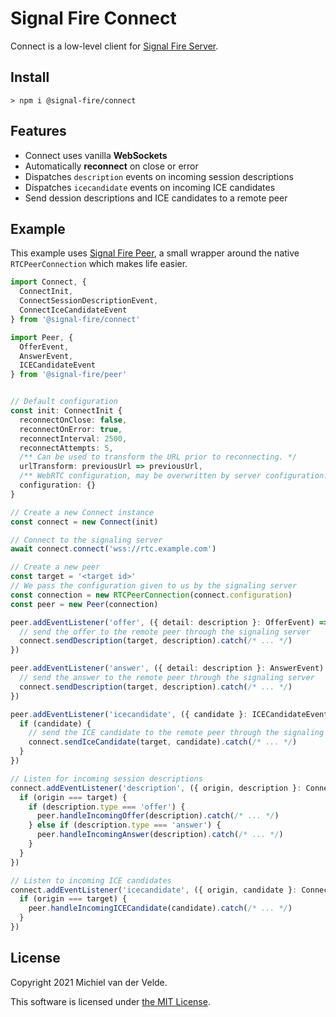 # Signal Fire Connect

Connect is a low-level client for [Signal Fire Server](https://github.com/signal-fire/server).

## Install

```
> npm i @signal-fire/connect
```

## Features

* Connect uses vanilla __WebSockets__
* Automatically __reconnect__ on close or error
* Dispatches `description` events on incoming session descriptions
* Dispatches `icecandidate` events on incoming ICE candidates
* Send dession descriptions and ICE candidates to a remote peer

## Example

This example uses [Signal Fire Peer](https://github.com/signal-fire/peer), a small wrapper
around the native `RTCPeerConnection` which makes life easier.

```typescript
import Connect, {
  ConnectInit,
  ConnectSessionDescriptionEvent,
  ConnectIceCandidateEvent
} from '@signal-fire/connect'

import Peer, {
  OfferEvent,
  AnswerEvent,
  ICECandidateEvent
} from '@signal-fire/peer'


// Default configuration
const init: ConnectInit {
  reconnectOnClose: false,
  reconnectOnError: true,
  reconnectInterval: 2500,
  reconnectAttempts: 5,
  /** Can be used to transform the URL prior to reconnecting. */
  urlTransform: previousUrl => previousUrl,
  /** WebRTC configuration, may be overwritten by server configuration. */
  configuration: {}
}

// Create a new Connect instance
const connect = new Connect(init)

// Connect to the signaling server
await connect.connect('wss://rtc.example.com')

// Create a new peer
const target = '<target id>'
// We pass the configuration given to us by the signaling server
const connection = new RTCPeerConnection(connect.configuration)
const peer = new Peer(connection)

peer.addEventListener('offer', ({ detail: description }: OfferEvent) => {
  // send the offer to the remote peer through the signaling server
  connect.sendDescription(target, description).catch(/* ... */)
})

peer.addEventListener('answer', ({ detail: description }: AnswerEvent) => {
  // send the answer to the remote peer through the signaling server
  connect.sendDescription(target, description).catch(/* ... */)
})

peer.addEventListener('icecandidate', ({ candidate }: ICECandidateEvent) => {
  if (candidate) {
    // send the ICE candidate to the remote peer through the signaling server
    connect.sendIceCandidate(target, candidate).catch(/* ... */)
  }
})

// Listen for incoming session descriptions
connect.addEventListener('description', ({ origin, description }: ConnectSessionDescriptionEvent) => {
  if (origin === target) {
    if (description.type === 'offer') {
      peer.handleIncomingOffer(description).catch(/* ... */)
    } else if (description.type === 'answer') {
      peer.handleIncomingAnswer(description).catch(/* ... */)
    }
  }
})

// Listen to incoming ICE candidates
connect.addEventListener('icecandidate', ({ origin, candidate }: ConnectIceCandidateEvent) => {
  if (origin === target) {
    peer.handleIncomingICECandidate(candidate).catch(/* ... */)
  }
})
```

## License

Copyright 2021 Michiel van der Velde.

This software is licensed under [the MIT License](LICENSE).
